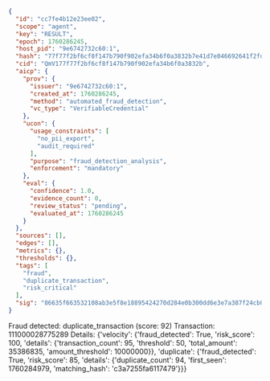 ```json
{
  "id": "cc7fe4b12e23ee02",
  "scope": "agent",
  "key": "RESULT",
  "epoch": 1760286245,
  "host_pid": "9e6742732c60:1",
  "hash": "77f77f2bf6cf8f147b790f902efa34b6f0a3832b7e41d7e046692641f2fd40ea",
  "cid": "QmV177f77f2bf6cf8f147b790f902efa34b6f0a3832b",
  "aicp": {
    "prov": {
      "issuer": "9e6742732c60:1",
      "created_at": 1760286245,
      "method": "automated_fraud_detection",
      "vc_type": "VerifiableCredential"
    },
    "ucon": {
      "usage_constraints": [
        "no_pii_export",
        "audit_required"
      ],
      "purpose": "fraud_detection_analysis",
      "enforcement": "mandatory"
    },
    "eval": {
      "confidence": 1.0,
      "evidence_count": 0,
      "review_status": "pending",
      "evaluated_at": 1760286245
    }
  },
  "sources": [],
  "edges": [],
  "metrics": {},
  "thresholds": {},
  "tags": [
    "fraud",
    "duplicate_transaction",
    "risk_critical"
  ],
  "sig": "86635f663532108ab3e5f8e18895424270d284e0b300dd6e3e7a387f24cb0d71"
}
```

Fraud detected: duplicate_transaction (score: 92)
Transaction: 111000028775289
Details: {'velocity': {'fraud_detected': True, 'risk_score': 100, 'details': {'transaction_count': 95, 'threshold': 50, 'total_amount': 35386835, 'amount_threshold': 10000000}}, 'duplicate': {'fraud_detected': True, 'risk_score': 85, 'details': {'duplicate_count': 94, 'first_seen': 1760284979, 'matching_hash': 'c3a7255fa6117479'}}}
